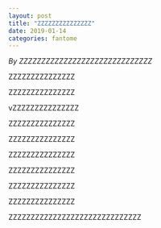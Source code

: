 ```yaml
---
layout: post
title: "ZZZZZZZZZZZZZZZ"
date: 2019-01-14
categories: fantome
---
```


*By ZZZZZZZZZZZZZZZZZZZZZZZZZZZZZZ*

<html>
  <head>

  </head>
  <body>
    <p style="margin-top: 0">
      ZZZZZZZZZZZZZZZ
    </p>
    <p style="margin-top: 0">
      ZZZZZZZZZZZZZZZ
    </p>
    <p style="margin-top: 0">
      vZZZZZZZZZZZZZZZ
    </p>
    <p style="margin-top: 0">
      ZZZZZZZZZZZZZZZ
    </p>
    <p style="margin-top: 0">
      ZZZZZZZZZZZZZZZ
    </p>
    <p style="margin-top: 0">
      ZZZZZZZZZZZZZZZ
    </p>
    <p style="margin-top: 0">
      ZZZZZZZZZZZZZZZ
    </p>
    <p style="margin-top: 0">
      ZZZZZZZZZZZZZZZ
    </p>
    <p style="margin-top: 0">
      ZZZZZZZZZZZZZZZ
    </p>
    <p style="margin-top: 0">
      ZZZZZZZZZZZZZZZZZZZZZZZZZZZZZZ
    </p>
  </body>
</html>
